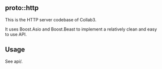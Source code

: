 ## proto::http

This is the HTTP server codebase of Collab3.

It uses Boost.Asio and Boost.Beast to implement a relatively clean and easy
to use API.

## Usage

See api/.